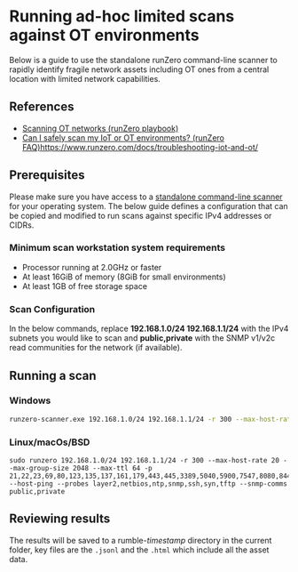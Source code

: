 # Running ad-hoc limited scans against OT environments

Below is a guide to use the standalone runZero command-line scanner to rapidly identify fragile network assets including OT ones from a central location with limited network capabilities.

## References
- [Scanning OT networks (runZero playbook)](https://www.runzero.com/docs/playbooks/scanning-ot-networks/)
- [Can I safely scan my IoT or OT environments? (runZero FAQ)](https://www.runzero.com/docs/troubleshooting-iot-and-ot/)https://www.runzero.com/docs/troubleshooting-iot-and-ot/

## Prerequisites

Please make sure you have access to a [standalone command-line scanner](https://www.runzero.com/docs/using-the-scanner/) for your operating system. The below guide defines a configuration that can be copied and modified to run scans against specific IPv4 addresses or CIDRs.

### Minimum scan workstation system requirements
- Processor running at 2.0GHz or faster
- At least 16GiB of memory (8GiB for small environments)
- At least 1GB of free storage space

### Scan Configuration

In the below commands, replace **192.168.1.0/24 192.168.1.1/24** with the IPv4 subnets you would like to scan and **public,private** with the SNMP v1/v2c read communities for the network (if available).

## Running a scan

### Windows
```bash
runzero-scanner.exe 192.168.1.0/24 192.168.1.1/24 -r 300 --max-host-rate 20 --max-group-size 2048 --max-ttl 64 -p 21,22,23,69,80,123,135,137,161,179,443,445,3389,5040,5900,7547,8080,8443,62078,65535 --host-ping --probes layer2,netbios,ntp,snmp,ssh,syn,tftp --snmp-comms public,private
```

### Linux/macOs/BSD
```
sudo runzero 192.168.1.0/24 192.168.1.1/24 -r 300 --max-host-rate 20 --max-group-size 2048 --max-ttl 64 -p 21,22,23,69,80,123,135,137,161,179,443,445,3389,5040,5900,7547,8080,8443,62078,65535 --host-ping --probes layer2,netbios,ntp,snmp,ssh,syn,tftp --snmp-comms public,private
```

## Reviewing results

The results will be saved to a rumble-*timestamp* directory in the current folder, key files are the `.jsonl` and the `.html` which include all the asset data.
